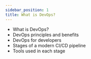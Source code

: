 ```yaml
---
sidebar_position: 1
title: What is DevOps?
---
```


- What is DevOps?
- DevOps principles and benefits
- DevOps for developers
- Stages of a modern CI/CD pipeline
- Tools used in each stage